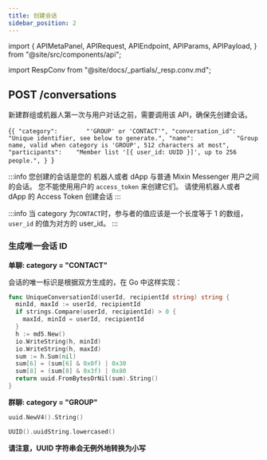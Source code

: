 ```yaml
---
title: 创建会话
sidebar_position: 2
---
```


import {
  APIMetaPanel,
  APIRequest,
  APIEndpoint,
  APIParams,
  APIPayload,
} from "@site/src/components/api";

import RespConv from "@site/docs/_partials/_resp.conv.md";

## POST /conversations

新建群组或机器人第一次与用户对话之前，需要调用该 API，确保先创建会话。

<APIEndpoint url="/conversations" />

<APIMetaPanel scope="Authorized" />

<APIPayload>{`{
  "category":        "'GROUP' or 'CONTACT'",
  "conversation_id": "Unique identifier, see below to generate.",
  "name":            "Group name, valid when category is 'GROUP', 512 characters at most",
  "participants":    "Member list '[{ user_id: UUID }]', up to 256 people.",
}
`}</APIPayload>

:::info
您创建的会话是您的 机器人或者 dApp 与普通 Mixin Messenger 用户之间的会话。
您不能使用用户的 `access_token` 来创建它们。 请使用机器人或者 dApp 的 Access Token 创建会话
:::

:::info
当 category 为`CONTACT`时，参与者的值应该是一个长度等于 1 的数组，`user_id` 的值为对方的 user_id。
:::

<APIRequest
  title="Create a Conversation"
  method="POST"
  url="/conversations --data PAYLOAD"
/>

<RespConv />

### 生成唯一会话 ID

**单聊: category = "CONTACT"**

会话的唯一标识是根据双方生成的，在 Go 中这样实现：

```go
func UniqueConversationId(userId, recipientId string) string {
  minId, maxId := userId, recipientId
  if strings.Compare(userId, recipientId) > 0 {
    maxId, minId = userId, recipientId
  }
  h := md5.New()
  io.WriteString(h, minId)
  io.WriteString(h, maxId)
  sum := h.Sum(nil)
  sum[6] = (sum[6] & 0x0f) | 0x30
  sum[8] = (sum[8] & 0x3f) | 0x80
  return uuid.FromBytesOrNil(sum).String()
}
```

**群聊: category = "GROUP"**

```go title="golang"
uuid.NewV4().String()
```

```swift title="swift"
UUID().uuidString.lowercased()
```

**请注意，UUID 字符串会无例外地转换为小写**
